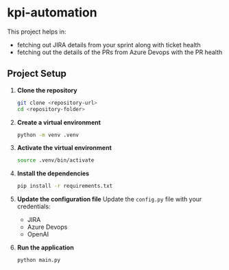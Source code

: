 # kpi-automation
This project helps in:
- fetching out JIRA details from your sprint along with ticket health
- fetching out the details of the PRs from Azure Devops with the PR health


## Project Setup
1. **Clone the repository**  
   ```bash
   git clone <repository-url>
   cd <repository-folder>

2. **Create a virtual environment**
    ```bash
    python -m venv .venv
    ```
3. **Activate the virtual environment**
    ```bash
    source .venv/bin/activate
    ```
4. **Install the dependencies**
    ```bash
    pip install -r requirements.txt
    ```
5. **Update the configuration file**
    Update the `config.py` file with your credentials: 
    - JIRA
    - Azure Devops
    - OpenAI

1. **Run the application**
    ```bash
    python main.py
    ```